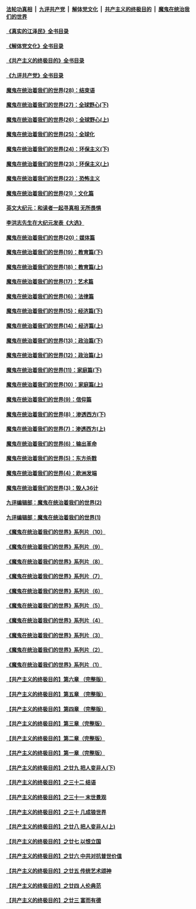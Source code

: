 ####  [法轮功真相](../../../../basic/blob/master/README.md?t=08160901) &nbsp;|&nbsp; [九评共产党](../../../../9ping.md/blob/master/README.md?t=08160901) &nbsp;|&nbsp; [解体党文化](../../../../jtdwh.md/blob/master/README.md?t=08160901)  &nbsp;|&nbsp; [共产主义的终极目的](../../../../gczydzjmd.md/blob/master/README.md?t=08160901) &nbsp;|&nbsp; [魔鬼在统治我们的世界](../../../../mgztzwmdsj.md/blob/master/README.md?t=08160901) 

#### [《真实的江泽民》全书目录](../pages/nsc422/n13721399.md?t=08160901) 

#### [《解体党文化》全书目录](../pages/nsc422/n13721157.md?t=08160901) 

#### [《共产主义的终极目的》全书目录](../pages/nsc422/n13721048.md?t=08160901) 

#### [《九评共产党》全书目录](../pages/nsc422/n13708085.md?t=08160901) 

#### [魔鬼在统治着我们的世界(28)：结束语](../pages/nsc422/n10936246.md?t=08160901) 

#### [魔鬼在统治着我们的世界(27)：全球野心(下)](../pages/nsc422/n10928319.md?t=08160901) 

#### [魔鬼在统治着我们的世界(26)：全球野心(上)](../pages/nsc422/n10900318.md?t=08160901) 

#### [魔鬼在统治着我们的世界(25)：全球化](../pages/nsc422/n10788205.md?t=08160901) 

#### [魔鬼在统治着我们的世界(24)：环保主义(下)](../pages/nsc422/n10695307.md?t=08160901) 

#### [魔鬼在统治着我们的世界(23)：环保主义(上)](../pages/nsc422/n10688613.md?t=08160901) 

#### [魔鬼在统治着我们的世界(22)：恐怖主义](../pages/nsc422/n10614727.md?t=08160901) 

#### [魔鬼在统治着我们的世界(21)：文化篇](../pages/nsc422/n10597706.md?t=08160901) 

#### [英文大纪元：和读者一起寻真相 无所畏惧](../pages/nsc422/n12542027.md?t=08160901) 

#### [李洪志先生在大纪元发表《大选》](../pages/nsc422/n12534746.md?t=08160901) 

#### [魔鬼在统治着我们的世界(20)：媒体篇](../pages/nsc422/n10586579.md?t=08160901) 

#### [魔鬼在统治着我们的世界(19)：教育篇(下)](../pages/nsc422/n10564808.md?t=08160901) 

#### [魔鬼在统治着我们的世界(18)：教育篇(上)](../pages/nsc422/n10526970.md?t=08160901) 

#### [魔鬼在统治着我们的世界(17)：艺术篇](../pages/nsc422/n10499093.md?t=08160901) 

#### [魔鬼在统治着我们的世界(16)：法律篇](../pages/nsc422/n10485969.md?t=08160901) 

#### [魔鬼在统治着我们的世界(15)：经济篇(下)](../pages/nsc422/n10469975.md?t=08160901) 

#### [魔鬼在统治着我们的世界(14)：经济篇(上)](../pages/nsc422/n10457370.md?t=08160901) 

#### [魔鬼在统治着我们的世界(13)：政治篇(下)](../pages/nsc422/n10448270.md?t=08160901) 

#### [魔鬼在统治着我们的世界(12)：政治篇(上)](../pages/nsc422/n10444576.md?t=08160901) 

#### [魔鬼在统治着我们的世界(11)：家庭篇(下)](../pages/nsc422/n10440961.md?t=08160901) 

#### [魔鬼在统治着我们的世界(10)：家庭篇(上)](../pages/nsc422/n10435448.md?t=08160901) 

#### [魔鬼在统治着我们的世界(9)：信仰篇](../pages/nsc422/n10432159.md?t=08160901) 

#### [魔鬼在统治着我们的世界(8)：渗透西方(下)](../pages/nsc422/n10429603.md?t=08160901) 

#### [魔鬼在统治着我们的世界(7)：渗透西方(上)](../pages/nsc422/n10426013.md?t=08160901) 

#### [魔鬼在统治着我们的世界(6)：输出革命](../pages/nsc422/n10421536.md?t=08160901) 

#### [魔鬼在统治着我们的世界(5)：东方杀戮](../pages/nsc422/n10417707.md?t=08160901) 

#### [魔鬼在统治着我们的世界(4)：欧洲发端](../pages/nsc422/n10414890.md?t=08160901) 

#### [魔鬼在统治着我们的世界(3)：毁人36计](../pages/nsc422/n10411583.md?t=08160901) 

#### [九评编辑部：魔鬼在统治着我们的世界(2)](../pages/nsc422/n10410036.md?t=08160901) 

#### [九评编辑部：魔鬼在统治着我们的世界(1)](../pages/nsc422/n10406825.md?t=08160901) 

#### [《魔鬼在统治着我们的世界》系列片（10）](../pages/nsc422/n12292670.md?t=08160901) 

#### [《魔鬼在统治着我们的世界》系列片（9）](../pages/nsc422/n12290859.md?t=08160901) 

#### [《魔鬼在统治着我们的世界》系列片（8）](../pages/nsc422/n12287445.md?t=08160901) 

#### [《魔鬼在统治着我们的世界》系列片（7）](../pages/nsc422/n12283425.md?t=08160901) 

#### [《魔鬼在统治着我们的世界》系列片（6）](../pages/nsc422/n12282314.md?t=08160901) 

#### [《魔鬼在统治着我们的世界》系列片（5）](../pages/nsc422/n12281419.md?t=08160901) 

#### [《魔鬼在统治着我们的世界》系列片（4）](../pages/nsc422/n12274024.md?t=08160901) 

#### [《魔鬼在统治着我们的世界》系列片（3）](../pages/nsc422/n12271322.md?t=08160901) 

#### [《魔鬼在统治着我们的世界》系列片（2）](../pages/nsc422/n12269049.md?t=08160901) 

#### [《魔鬼在统治着我们的世界》系列片（1）](../pages/nsc422/n12267575.md?t=08160901) 

#### [【共产主义的终极目的】第六章 （完整版）](../pages/nsc422/n11428913.md?t=08160901) 

#### [【共产主义的终极目的】第五章 （完整版）](../pages/nsc422/n11428912.md?t=08160901) 

#### [【共产主义的终极目的】第四章 （完整版）](../pages/nsc422/n11428907.md?t=08160901) 

#### [【共产主义的终极目的】第三章（完整版）](../pages/nsc422/n11428848.md?t=08160901) 

#### [【共产主义的终极目的】第二章（完整版）](../pages/nsc422/n11428831.md?t=08160901) 

#### [【共产主义的终极目的】第一章（完整版）](../pages/nsc422/n11417651.md?t=08160901) 

#### [【共产主义的终极目的】之廿九 把人变非人(下)](../pages/nsc422/n11344140.md?t=08160901) 

#### [【共产主义的终极目的】之三十二 结语](../pages/nsc422/n11360535.md?t=08160901) 

#### [【共产主义的终极目的】之三十一 末世景观](../pages/nsc422/n11351129.md?t=08160901) 

#### [【共产主义的终极目的】之三十 几成狼世界](../pages/nsc422/n11348280.md?t=08160901) 

#### [【共产主义的终极目的】之廿八 把人变非人(上)](../pages/nsc422/n11340492.md?t=08160901) 

#### [【共产主义的终极目的】之廿七 以恨立国](../pages/nsc422/n11336944.md?t=08160901) 

#### [【共产主义的终极目的】之廿六 中共对抗普世价值](../pages/nsc422/n11324785.md?t=08160901) 

#### [【共产主义的终极目的】之廿五 传统艺术颂神](../pages/nsc422/n11296396.md?t=08160901) 

#### [【共产主义的终极目的】之廿四 人伦典范](../pages/nsc422/n11296397.md?t=08160901) 

#### [【共产主义的终极目的】之廿三 富而有德](../pages/nsc422/n11283598.md?t=08160901) 

